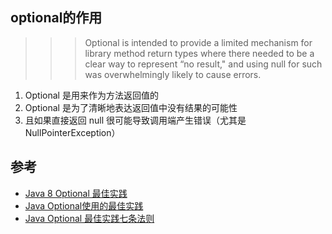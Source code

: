 ## optional的作用
>>> Optional is intended to provide a limited mechanism for library method return types where there needed to be a clear way to represent “no result," and using null for such was overwhelmingly likely to cause errors.

1. Optional 是用来作为方法返回值的
2. Optional 是为了清晰地表达返回值中没有结果的可能性
3. 且如果直接返回 null 很可能导致调用端产生错误（尤其是NullPointerException）


## 参考
* [Java 8 Optional 最佳实践](https://zhuanlan.zhihu.com/p/128481434)
* [Java Optional使用的最佳实践](https://www.jdon.com/52008)
* [Java Optional 最佳实践七条法则](https://blog.csdn.net/weixin_43864838/article/details/108133087)
